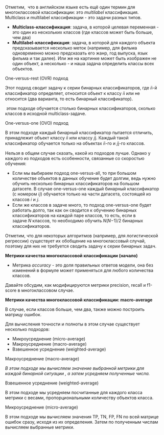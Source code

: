 
Отметим,  что в английском языке есть ещё один термин для многоклассовой классификации: это _multilabel_ классификация. Multiclass и multilabel классификации - это задачи разных типов.

- **Multiclass-классификация**: задача, в которой целевая переменная - это один из нескольких классов (где классов может быть больше,  чем два)
- **Multilabel-классификация**: задача, в которой для каждого объекта предсказывается несколько меток (например, для фильма одновременно можно предсказать его жанр, год выпуска, язык фильма и так далее). Или же на картинке может быть изображен не один объект, а несколько - и наша задача определить классы всех объектов.

One-versus-rest (OVR) подход

Этот подход сводит задачу к серии бинарных классификаторов, где 𝑖i-й классификатор определяет, относится объект к классу 𝑖i или не относится (два варианта, то есть бинарный классификатор).

 этом подходе обучается столько бинарных классификаторов, сколько классов в исходной multiclass-задаче.

One-versus-one (OVO) подход

В этом подходе каждый бинарный классификатор пытается отличить, принадлежит объект классу 𝑖i или классу 𝑗j. Каждый такой классификатор обучается только на объектах 𝑖i-го и 𝑗j-го классов.

Нельзя в общем случае сказать, какой из подходов лучше. Однако у каждого из подходов есть особенности, связанные со скоростью обучения:

- Если мы выбираем подход one-versus-all, то при большом количестве объектов в данных обучение будет долгим, ведь нужно обучить несколько бинарных классификаторов на большом датасете. В случае one-versus-one каждый бинарный классификатор (с номером 𝑖𝑗) обучается только на части датасета, состоящей из классов 𝑖 и 𝑗.
- Если же классов в задаче много, то подход one-versus-one будет работать долго, так как он сводится к обучению бинарных классификаторов на каждой паре классов, то есть, если в задаче 𝑁 классов, то необходимо обучить 𝑁(𝑁−1)/2 бинарных классификаторов.

Отметим, что для некоторых алгоритмов (например, для логистической регрессии) существует их обобщение на многоклассовый случай, поэтому для них не требуется сводить задачу к серии бинарных задач.

**Метрики качества многоклассовой классификации (начало)**


- Метрика _accuracy_ - это доля правильных ответов модели, она без изменений в формуле может применяться для любого количества классов.

Давайте обсудим, как модифицируются метрики precision, recall и f1-score в многоклассовом случае.


**Метрики качества многоклассовой классификации: macro-average**

В случае, если классов больше, чем два, также можно построить матрицу ошибок.

Для вычисления точности и полноты в этом случае существует несколько подходов:

- Микроусреднение (micro-average)
- Макроусреднение (macro-average)
- Взвешенное усреднение (weighted-average)

Макроусреднение (macro-average)

_В этом подходе мы вычисляем значение выбранной метрики для каждой бинарной ситуации , а затем усредняем полученные числа._

Взвешенное усреднение (weighted-average)

В этом подходе мы усредняем посчитанные для каждого класса метрики с весами, пропорциональными количеству объектов класса.

Микроусреднение (micro-average)

В этом подходе мы вычисляем значения TP, TN, FP, FN по всей матрице ошибок сразу, исходя из их определения. Затем по полученным числам вычисляем выбранные метрики.


